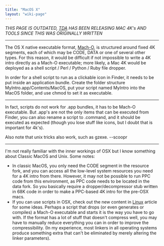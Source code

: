```yaml
---
title: "MacOS X"
layout: "wiki-page"
---
```


_THIS PAGE IS OUTDATED, [TDA](http://www.pouet.net/groups.php?which=976&order=release) HAS BEEN RELEASING MAC 4K's AND TOOLS SINCE THIS WAS ORIGINALLY WRITTEN_

* * *

The OS X native executable format, [Mach-O](http://developer.apple.com/documentation/DeveloperTools/Conceptual/MachORuntime/index.html "http://developer.apple.com/documentation/DeveloperTools/Conceptual/MachORuntime/index.html"), is structured around fixed 4K segments, each of which may be CODE, DATA or one of several other types. For this reason, it would be difficult if not impossible to write a 4K intro directly as a Mach-O executable; more likely, a Mac 4K would be deployed as a shell script / Perl / Python / Ruby file dropper.

In order for a shell script to run as a clickable icon in Finder, it needs to be put inside an application bundle. Create the folder structure MyIntro.app/Contents/MacOS, put your script named MyIntro into the MacOS folder, and use chmod to set it as executable.

* * *

In fact, scripts do not work for .app bundles, it has to be Mach-O executable. But .app's are not the only items that can be executed from Finder, you can also rename a script to .command, and it should be executed as expected (though you lose stuff like icons, but I doubt that is important for 4k's).

Also note that unix tricks also work, such as gzexe. --scoopr

* * *

I'm not really familiar with the inner workings of OSX but I know something about Classic MacOS and Unix. Some notes:

*   In classic MacOS, you only need the CODE segment in the resource fork, and you can access all the low-level system resources you need for a 4K intro from there. However, it may not be possible to run PPC code from this environment, as PPC code needs to be located in the data fork. So you basically require a dropper/decompressor stub written in 68K code in order to make a PPC-based 4K intro for the pre-OSX macs.
*   If you can use scripts in OSX, check out the new content in [Linux](/index.php?title=Linux "Linux") article for some ideas. Perhaps a script that drops (or even generates or compiles) a Mach-O executable and starts it is the way you have to go with. If the format has a lot of stuff that doesn't compress well, you may have to manually reduce everything you can in order to improve the compressibility. (In my experience, most linkers in all operating systems produce something extra that can't be eliminated by merely altering the linker parameters).
